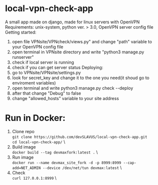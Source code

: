 # local-vpn-check-app
A small app made on django, made for linux servers with OpenVPN
Requirements: unix-system, python ver. > 3.0, OpenVPN server config file
Getting started:
1. open file VPNsite/VPNcheck/views.py" and change "path" variable to your OpenVPN config file
2. open terminal in VPNsite directory and write "python3 manage.py runserver"
3. check if local server is running
4. check if you can get server status
Deploying:
1. go to VPNsite/VPNsite/settings.py
2. look for secret_key and change it to the one you need(it shoud go to enviroment variables)
3. open terminal and write python3 manage.py check --deploy
4. after that change "Debug" to false
5. change "allowed_hosts" variable to your site address


# Run in Docker:
1. Clone repo \
`git clone https://github.com/devSLAVUS/local-vpn-check-app.git` \
`cd local-vpn-check-app/` \
2. Build image \
`docker build --tag devmaxfork:latest .` \
3. Run image \
`docker run --name devmax_site_fork -d -p 8999:8999 --cap-add=NET_ADMIN --device /dev/net/tun devmax:latest` \
4. Check \
`curl 127.0.0.1:8999` \
